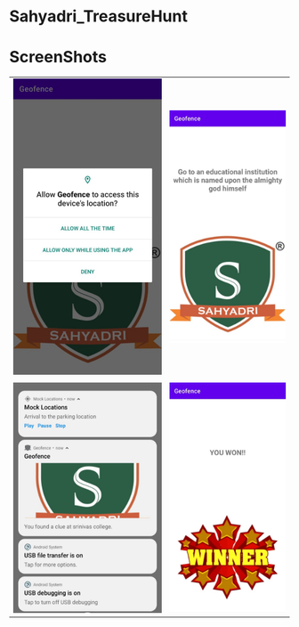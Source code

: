 # Sahyadri_TreasureHunt
# ScreenShots
| | |
|---|---|
|![](ScreenShots/ss2.jpeg)|![](ScreenShots/ss3.jpeg)|
|||
|![](ScreenShots/ss1.jpeg)|![](ScreenShots/ss4.jpeg)|

